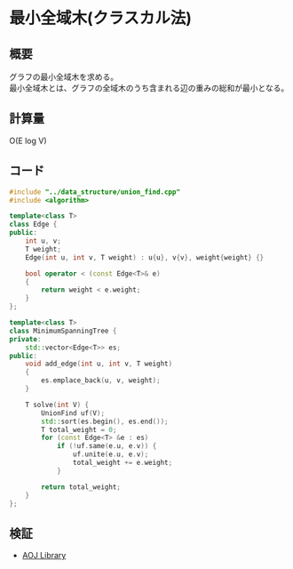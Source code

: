 # 最小全域木(クラスカル法)
## 概要
グラフの最小全域木を求める。  
最小全域木とは、グラフの全域木のうち含まれる辺の重みの総和が最小となる。

## 計算量
O(E log V)

## コード
```cpp
#include "../data_structure/union_find.cpp"
#include <algorithm>

template<class T>
class Edge {
public:
    int u, v;
    T weight;
    Edge(int u, int v, T weight) : u{u}, v{v}, weight{weight} {}

    bool operator < (const Edge<T>& e)
    {
        return weight < e.weight;
    }
};

template<class T>
class MinimumSpanningTree {
private:
    std::vector<Edge<T>> es;
public:
    void add_edge(int u, int v, T weight)
    {
        es.emplace_back(u, v, weight);
    }

    T solve(int V) {
        UnionFind uf(V);
        std::sort(es.begin(), es.end());
        T total_weight = 0;
        for (const Edge<T> &e : es)
            if (!uf.same(e.u, e.v)) {
                uf.unite(e.u, e.v);
                total_weight += e.weight;
            }

        return total_weight;
    }
};
```

## 検証
- [AOJ Library](https://onlinejudge.u-aizu.ac.jp/courses/library/5/GRL/2/GRL_2_A)